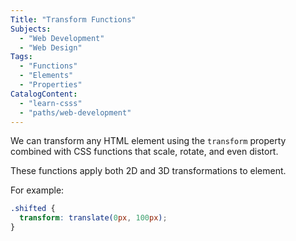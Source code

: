 ```yaml
---
Title: "Transform Functions"
Subjects:
  - "Web Development"
  - "Web Design"
Tags: 
  - "Functions"
  - "Elements"
  - "Properties"
CatalogContent:
  - "learn-csss"
  - "paths/web-development"
---
```


We can transform any HTML element using the `transform` property combined with CSS functions that scale, rotate, and even distort. 

These functions apply both 2D and 3D transformations to element.

For example:

```css
.shifted {
  transform: translate(0px, 100px);
}
```
